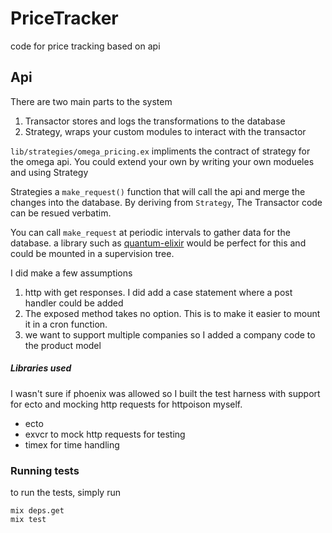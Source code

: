 # PriceTracker

code for price tracking based on api

## Api

There are two main parts to the system
1. Transactor stores and logs the transformations to the database
2. Strategy, wraps your custom modules to interact with the transactor

`lib/strategies/omega_pricing.ex` impliments the contract of strategy
for the omega api. You could extend your own by writing your own modueles
and using Strategy

Strategies a `make_request()` function that will call the api and
merge the changes into the database. By deriving from `Strategy`,
The Transactor code can be resued verbatim.

You can call `make_request` at periodic intervals to gather data
for the database. a library such as [quantum-elixir](https://github.com/c-rack/quantum-elixir)
would be perfect for this and could be mounted in a supervision tree.

I did make a few assumptions

1. http with get responses. I did add a case statement where a post handler could be added
2. The exposed method takes no option. This is to make it easier to mount it in a cron function.
3. we want to support multiple companies so I added a company code to the product model

##### Libraries used

I wasn't sure if phoenix was allowed so I built the test harness with
support for ecto and mocking http requests for httpoison myself.


* ecto
* exvcr to mock http requests for testing
* timex for time handling

### Running tests

to run the tests, simply run 
```
mix deps.get
mix test
```
